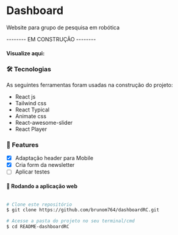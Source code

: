 # Dashboard

Website para grupo de pesquisa em robótica

--------  EM CONSTRUÇÃO  --------

#### Visualize aqui: 


### 🛠 Tecnologias

As seguintes ferramentas foram usadas na construção do projeto:

- React js
- Tailwind css
- React Typical
- Animate css
- React-awesome-slider
- React Player


### 🏁 Features

- [x] Adaptação header para Mobile
- [x] Cria form da newsletter
- [ ] Aplicar testes

#### 🧭 Rodando a aplicação web

```bash

# Clone este repositório
$ git clone https://github.com/brunom764/dashboardRC.git

# Acesse a pasta do projeto no seu terminal/cmd
$ cd README-dashboardRC
